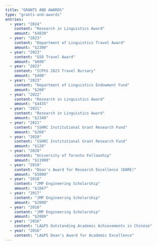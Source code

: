```yaml
---
title: "GRANTS AND AWARDS"
type: "grants-and-awards"
entries:
  - year: "2024"
    content: "Research in Linguistics Award"
    amount: "$4830"
  - year: "2023"
    content: "Department of Linguistics Travel Award"
    amount: "$2300"
  - year: "2023"
    content: "GSO Travel Award"
    amount: "$600"
  - year: "2023"
    content: "ICPhS 2023 Travel Bursary"
    amount: "$400"
  - year: "2023"
    content: "Department of Linguistics Endowment Fund"
    amount: "$200"
  - year: "2022"
    content: "Research in Linguistics Award"
    amount: "$4435"
  - year: "2021"
    content: "Research in Linguistics Award"
    amount: "$2340"
  - year: "2021"
    content: "SSHRC Institutional Grant Research Fund"
    amount: "$260"
  - year: "2020"
    content: "SSHRC Institutional Grant Research Fund"
    amount: "$120"
  - year: "2020"
    content: "University of Toronto Fellowship"
    amount: "$11900"
  - year: "2019"
    content: "Dean's Award for Research Excellence (DARE)"
    amount: "$5000"
  - year: "2018"
    content: "JMP Engineering Scholarship"
    amount: "$1667"
  - year: "2017"
    content: "JMP Engineering Scholarship"
    amount: "$2000"
  - year: "2016"
    content: "JMP Engineering Scholarship"
    amount: "$2000"
  - year: "2016"
    content: "LA&PS Outstanding Academic Achievements in Chinese"
  - year: "2016"
    content: "LA&PS Dean's Award for Academic Excellence"
---
```

